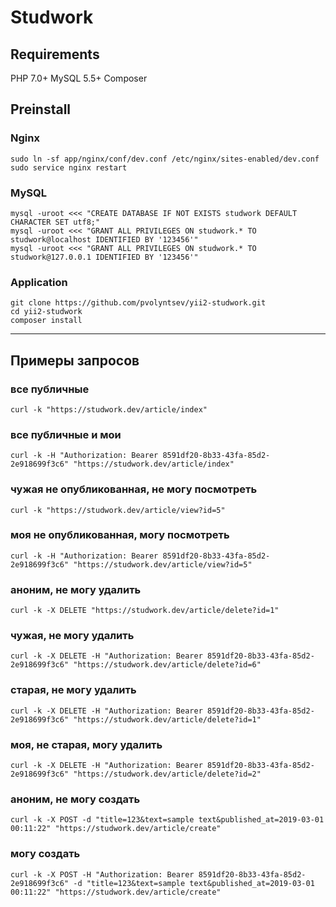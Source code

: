 # Studwork

## Requirements

PHP 7.0+
MySQL 5.5+
Composer

## Preinstall

### Nginx
```
sudo ln -sf app/nginx/conf/dev.conf /etc/nginx/sites-enabled/dev.conf
sudo service nginx restart
```

### MySQL

```
mysql -uroot <<< "CREATE DATABASE IF NOT EXISTS studwork DEFAULT CHARACTER SET utf8;"
mysql -uroot <<< "GRANT ALL PRIVILEGES ON studwork.* TO studwork@localhost IDENTIFIED BY '123456'"
mysql -uroot <<< "GRANT ALL PRIVILEGES ON studwork.* TO studwork@127.0.0.1 IDENTIFIED BY '123456'"
```

### Application

```
git clone https://github.com/pvolyntsev/yii2-studwork.git
cd yii2-studwork
composer install
```

---

## Примеры запросов

### все публичные
`curl -k "https://studwork.dev/article/index"`

### все публичные и мои
`curl -k -H "Authorization: Bearer 8591df20-8b33-43fa-85d2-2e918699f3c6" "https://studwork.dev/article/index"`

### чужая не опубликованная, не могу посмотреть
`curl -k "https://studwork.dev/article/view?id=5"`

### моя не опубликованная, могу посмотреть
`curl -k -H "Authorization: Bearer 8591df20-8b33-43fa-85d2-2e918699f3c6" "https://studwork.dev/article/view?id=5"`

### аноним, не могу удалить
`curl -k -X DELETE "https://studwork.dev/article/delete?id=1"`

### чужая, не могу удалить
`curl -k -X DELETE -H "Authorization: Bearer 8591df20-8b33-43fa-85d2-2e918699f3c6" "https://studwork.dev/article/delete?id=6"`

### старая, не могу удалить
`curl -k -X DELETE -H "Authorization: Bearer 8591df20-8b33-43fa-85d2-2e918699f3c6" "https://studwork.dev/article/delete?id=1"`

### моя, не старая, могу удалить
`curl -k -X DELETE -H "Authorization: Bearer 8591df20-8b33-43fa-85d2-2e918699f3c6" "https://studwork.dev/article/delete?id=2"`


### аноним, не могу создать
`curl -k -X POST -d "title=123&text=sample text&published_at=2019-03-01 00:11:22" "https://studwork.dev/article/create"`

### могу создать
`curl -k -X POST -H "Authorization: Bearer 8591df20-8b33-43fa-85d2-2e918699f3c6" -d "title=123&text=sample text&published_at=2019-03-01 00:11:22" "https://studwork.dev/article/create"`
